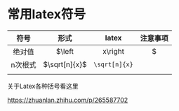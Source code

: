 # 常用latex符号

|  符号   |       形式        |      latex       |                           注意事项                           |
| :-----: | :---------------: | :--------------: | :----------------------------------------------------------: |
| 绝对值  | $\left| x\right|$ | `\left| \right|` | 需要使用`\left|`而不是`\lvert`，因为`\lvert`的绝对值长度是固定的，不会随着公式内容高度改变而改变 |
| n次根式 |   $\sqrt[n]{x}$   |  `\sqrt[n]{x}`   |                                                              |
|         |                   |                  |                                                              |

关于Latex各种括号看这里

https://zhuanlan.zhihu.com/p/265587702
